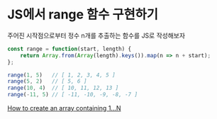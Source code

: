 # JS에서 range 함수 구현하기

주어진 시작점으로부터 정수 n개를 추출하는 함수를 JS로 작성해보자

```javascript
const range = function(start, length) {
    return Array.from(Array(length).keys()).map(n => n + start);
};

range(1, 5)   // [ 1, 2, 3, 4, 5 ]
range(5, 2)   // [ 5, 6 ]
range(10, 4)  // [ 10, 11, 12, 13 ]
range(-11, 5) // [ -11, -10, -9, -8, -7 ]
```

[How to create an array containing 1...N](https://stackoverflow.com/a/33352604)
